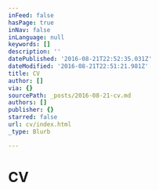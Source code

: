 ```yaml
---
inFeed: false
hasPage: true
inNav: false
inLanguage: null
keywords: []
description: ''
datePublished: '2016-08-21T22:52:35.031Z'
dateModified: '2016-08-21T22:51:21.981Z'
title: CV
author: []
via: {}
sourcePath: _posts/2016-08-21-cv.md
authors: []
publisher: {}
starred: false
url: cv/index.html
_type: Blurb

---
```

# CV